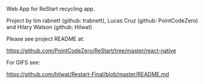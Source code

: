 Web App for ReStart recycling app.

Project by tim rabnett (github: trabnett), Lucas Cruz (github: PointCodeZero) and Hilary Watson (github: Hilwat)

Please see project README at:

https://github.com/PointCodeZero/ReStart/tree/master/react-native

For GIFS see:

https://github.com/hilwat/Restart-Final/blob/master/README.md
